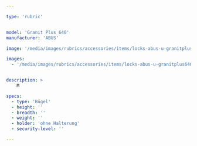 ```yaml
---

type: 'rubric'


model: 'Granit Plus 640'
manufacturer: 'ABUS'

image: '/media/images/rubrics/accessories/items/locks-abus-u-granitplus640_1.jpg'

images:
  - '/media/images/rubrics/accessories/items/locks-abus-u-granitplus640_2.jpg'


description: >
    M

specs: 
  - type: 'Bügel'
  - height: ''
  - breadth: ''
  - weight: ''
  - holder: 'ohne Halterung'
  - security-level: ''

---
```

